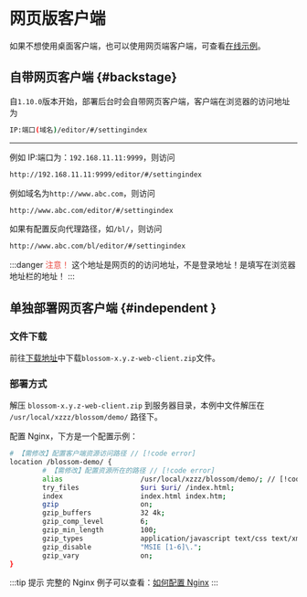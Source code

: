 # 网页版客户端

如果不想使用桌面客户端，也可以使用网页端客户端，可查看[在线示例](https://www.wangyunf.com/blossom-demo/#/settingIndex)。

## 自带网页客户端 {#backstage}

自`1.10.0`版本开始，部署后台时会自带网页客户端，客户端在浏览器的访问地址为

```bash
IP:端口(域名)/editor/#/settingindex
```

---

例如 IP:端口为：`192.168.11.11:9999`，则访问

```bash
http://192.168.11.11:9999/editor/#/settingindex
```

例如域名为`http://www.abc.com`，则访问

```bash
http://www.abc.com/editor/#/settingindex
```

如果有配置反向代理路径，如`/bl/`，则访问

```bash
http://www.abc.com/bl/editor/#/settingindex
```

:::danger <span style="color:#ea483f">注意！</span>
这个地址是网页的的访问地址，不是登录地址！是填写在浏览器地址栏的地址！
<bl-img src="../../../imgs/deploy/client-url.png" width="700px"/>
:::

## 单独部署网页客户端 {#independent }

### 文件下载

前往[下载地址](../about/download)中下载`blossom-x.y.z-web-client.zip`文件。

### 部署方式

解压 `blossom-x.y.z-web-client.zip` 到服务器目录，本例中文件解压在 `/usr/local/xzzz/blossom/demo/` 路径下。

配置 Nginx，下方是一个配置示例：

```bash
# 【需修改】配置客户端资源访问路径 // [!code error]
location /blossom-demo/ {
        # 【需修改】配置资源所在的路径 // [!code error]
        alias                   /usr/local/xzzz/blossom/demo/; // [!code error]
        try_files               $uri $uri/ /index.html;
        index                   index.html index.htm;
        gzip                    on;
        gzip_buffers            32 4k;
        gzip_comp_level         6;
        gzip_min_length         100;
        gzip_types              application/javascript text/css text/xml font/ttf font/otf image/svg+xml;
        gzip_disable            "MSIE [1-6]\.";
        gzip_vary               on;
}

```

:::tip 提示
完整的 Nginx 例子可以查看：[如何配置 Nginx](./faq#how-config-nginx)
:::
